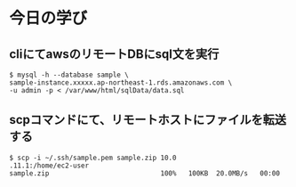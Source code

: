 # 今日の学び

## cliにてawsのリモートDBにsql文を実行

```
$ mysql -h --database sample \
sample-instance.xxxxx.ap-northeast-1.rds.amazonaws.com \
-u admin -p < /var/www/html/sqlData/data.sql
```

## scpコマンドにて、リモートホストにファイルを転送する

```
$ scp -i ~/.ssh/sample.pem sample.zip 10.0
.11.1:/home/ec2-user
sample.zip                            100%   100KB  20.0MB/s   00:00
```
